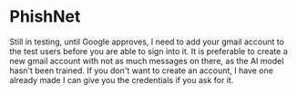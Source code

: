 # PhishNet
Still in testing, until Google approves, I need to add your gmail account to the test users 
before you are able to sign into it.
It is preferable to create a new gmail account with not as much 
messages on there, as the AI model hasn't been trained.
If you don't want to create an account, I have one already made
I can give you the credentials if you ask for it.
